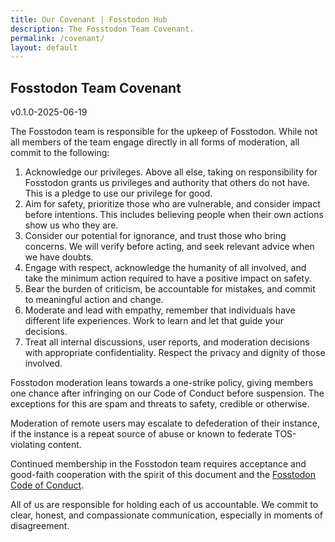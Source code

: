 ```yaml
---
title: Our Covenant | Fosstodon Hub
description: The Fosstodon Team Covenant.
permalink: /covenant/
layout: default
---
```

## Fosstodon Team Covenant
v0.1.0-2025-06-19

The Fosstodon team is responsible for the upkeep of Fosstodon. While not all members of the team engage directly in all forms of moderation, all commit to the following:

1. Acknowledge our privileges. Above all else, taking on responsibility for Fosstodon grants us privileges and authority that others do not have. This is a pledge to use our privilege for good.
2. Aim for safety, prioritize those who are vulnerable, and consider impact before intentions. This includes believing people when their own actions show us who they are.
3. Consider our potential for ignorance, and trust those who bring concerns. We will verify before acting, and seek relevant advice when we have doubts.
4. Engage with respect, acknowledge the humanity of all involved, and take the minimum action required to have a positive impact on safety.
5. Bear the burden of criticism, be accountable for mistakes, and commit to meaningful action and change.
6. Moderate and lead with empathy, remember that individuals have different life experiences. Work to learn and let that guide your decisions.
7. Treat all internal discussions, user reports, and moderation decisions with appropriate confidentiality. Respect the privacy and dignity of those involved.

Fosstodon moderation leans towards a one-strike policy, giving members one chance after infringing on our Code of Conduct before suspension. The exceptions for this are spam and threats to safety, credible or otherwise.

Moderation of remote users may escalate to defederation of their instance, if the instance is a repeat source of abuse or known to federate TOS-violating content.

Continued membership in the Fosstodon team requires acceptance and good-faith cooperation with the spirit of this document and the [Fosstodon Code of Conduct](https://hub.fosstodon.org/coc).

All of us are responsible for holding each of us accountable. We commit to clear, honest, and compassionate communication, especially in moments of disagreement.
